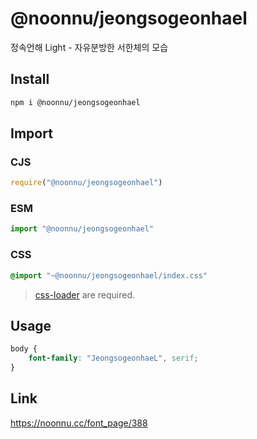 # @noonnu/jeongsogeonhael
정속언해 Light - 자유분방한 서한체의 모습

## Install
```sh
npm i @noonnu/jeongsogeonhael
```
## Import
### CJS
```js
require("@noonnu/jeongsogeonhael")
```
### ESM
```js
import "@noonnu/jeongsogeonhael"
```
### CSS 
```css
@import "~@noonnu/jeongsogeonhael/index.css"
```
> [css-loader](https://github.com/webpack-contrib/css-loader) are required.

## Usage
```css
body {
    font-family: "JeongsogeonhaeL", serif;
}
```

## Link
https://noonnu.cc/font_page/388